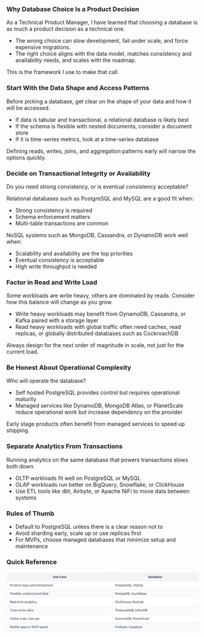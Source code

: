 ### Why Database Choice Is a Product Decision

As a Technical Product Manager, I have learned that choosing a database is as much a product decision as a technical one.

- The wrong choice can slow development, fail under scale, and force expensive migrations.  
- The right choice aligns with the data model, matches consistency and availability needs, and scales with the roadmap.

This is the framework I use to make that call.

### Start With the Data Shape and Access Patterns

Before picking a database, get clear on the shape of your data and how it will be accessed.

- If data is tabular and transactional, a relational database is likely best  
- If the schema is flexible with nested documents, consider a document store  
- If it is time-series metrics, look at a time-series database

Defining reads, writes, joins, and aggregation patterns early will narrow the options quickly.

### Decide on Transactional Integrity or Availability

Do you need strong consistency, or is eventual consistency acceptable?

Relational databases such as PostgreSQL and MySQL are a good fit when:
- Strong consistency is required  
- Schema enforcement matters  
- Multi-table transactions are common  

NoSQL systems such as MongoDB, Cassandra, or DynamoDB work well when:
- Scalability and availability are the top priorities  
- Eventual consistency is acceptable  
- High write throughput is needed  

### Factor in Read and Write Load

Some workloads are write heavy, others are dominated by reads. Consider how this balance will change as you grow.

- Write heavy workloads may benefit from DynamoDB, Cassandra, or Kafka paired with a storage layer  
- Read heavy workloads with global traffic often need caches, read replicas, or globally distributed databases such as CockroachDB

Always design for the next order of magnitude in scale, not just for the current load.

### Be Honest About Operational Complexity

Who will operate the database?

- Self hosted PostgreSQL provides control but requires operational maturity  
- Managed services like DynamoDB, MongoDB Atlas, or PlanetScale reduce operational work but increase dependency on the provider  

Early stage products often benefit from managed services to speed up shipping.

### Separate Analytics From Transactions

Running analytics on the same database that powers transactions slows both down.

- OLTP workloads fit well on PostgreSQL or MySQL  
- OLAP workloads run better on BigQuery, Snowflake, or ClickHouse  
- Use ETL tools like dbt, Airbyte, or Apache NiFi to move data between systems

### Rules of Thumb

- Default to PostgreSQL unless there is a clear reason not to  
- Avoid sharding early, scale up or use replicas first  
- For MVPs, choose managed databases that minimize setup and maintenance  

### Quick Reference
![Move Right Icon](/assets/table/11-table.png)
